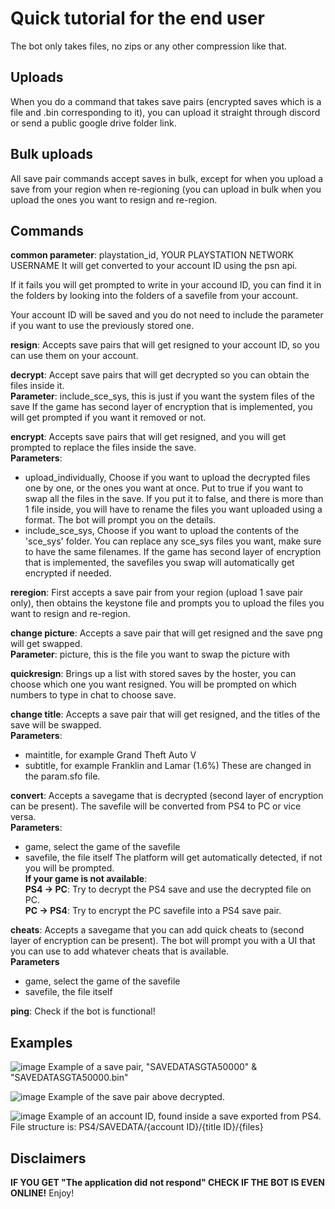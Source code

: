 # Quick tutorial for the end user
The bot only takes files, no zips or any other compression like that.

## Uploads
When you do a command that takes save pairs (encrypted saves which is a file and .bin corresponding to it), you can upload it straight through discord or send a public google drive folder link.

## Bulk uploads
All save pair commands accept saves in bulk, except for when you upload a save from your region when re-regioning (you can upload in bulk when you upload the ones you want to resign and re-region. 

## Commands
**common parameter**: playstation_id, YOUR PLAYSTATION NETWORK USERNAME
It will get converted to your account ID using the psn api. 

If it fails you will get prompted to write in your accound ID, you can find it in the folders by looking into the folders of a savefile from your account. 

Your account ID will be saved and you do not need to include the parameter if you want to use the previously stored one.

**resign**: Accepts save pairs that will get resigned to your account ID, so you can use them on your account.


**decrypt**: Accept save pairs that will get decrypted so you can obtain the files inside it.   
**Parameter**: include_sce_sys, this is just if you want the system files of the save
If the game has second layer of encryption that is implemented, you will get prompted if you want it removed or not.


**encrypt**: Accepts save pairs that will get resigned, and you will get prompted to replace the files inside the save.  
**Parameters**:
- upload_individually, Choose if you want to upload the decrypted files one by one, or the ones you want at once. Put to true if you want to swap all the files in the save. If you put it to false, and there is more than 1 file inside, you will have to rename the files you want uploaded using a format. The bot will prompt you on the details.
- include_sce_sys, Choose if you want to upload the contents of the 'sce_sys' folder. You can replace any sce_sys files you want, make sure to have the same filenames.
If the game has second layer of encryption that is implemented, the savefiles you swap will automatically get encrypted if needed.


**reregion**: First accepts a save pair from your region (upload 1 save pair only), then obtains the keystone file and prompts you to upload the files you want to resign and re-region.


**change picture**: Accepts a save pair that will get resigned and the save png will get swapped.  
**Parameter**: picture, this is the file you want to swap the picture with


**quickresign**: Brings up a list with stored saves by the hoster, you can choose which one you want resigned. You will be prompted on which numbers to type in chat to choose save.


**change title**: Accepts a save pair that will get resigned, and the titles of the save will be swapped.  
**Parameters**: 
- maintitle, for example Grand Theft Auto V
- subtitle, for example Franklin and Lamar (1.6%)
These are changed in the param.sfo file.


**convert**: Accepts a savegame that is decrypted (second layer of encryption can be present). The savefile will be converted from PS4 to PC or vice versa.   
**Parameters**:
- game, select the game of the savefile
- savefile, the file itself
The platform will get automatically detected, if not you will be prompted.  
**If your game is not available**:  
**PS4 -> PC**: Try to decrypt the PS4 save and use the decrypted file on PC.  
**PC -> PS4**: Try to encrypt the PC savefile into a PS4 save pair.  


**cheats**: Accepts a savegame that you can add quick cheats to (second layer of encryption can be present). The bot will prompt you with a UI that you can use to add whatever cheats that is available.  
**Parameters**
- game, select the game of the savefile
- savefile, the file itself


**ping**: Check if the bot is functional!

## Examples
![image](https://github.com/hzhreal/HTOS/assets/142254293/19c7a4f6-1838-4bcf-872c-f087c0c5a9be)
Example of a save pair, "SAVEDATASGTA50000" & "SAVEDATASGTA50000.bin"

![image](https://github.com/hzhreal/HTOS/assets/142254293/b8273c63-7292-4d7a-9596-e6b6e69ad8bb)
Example of the save pair above decrypted.

![image](https://github.com/hzhreal/HTOS/assets/142254293/2ed0b6b8-b18c-4a2b-94e9-5abb0b029043)
Example of an account ID, found inside a save exported from PS4. File structure is: PS4/SAVEDATA/{account ID}/{title ID}/{files}

## Disclaimers
**IF YOU GET "The application did not respond" CHECK IF THE BOT IS EVEN ONLINE!**
Enjoy!
